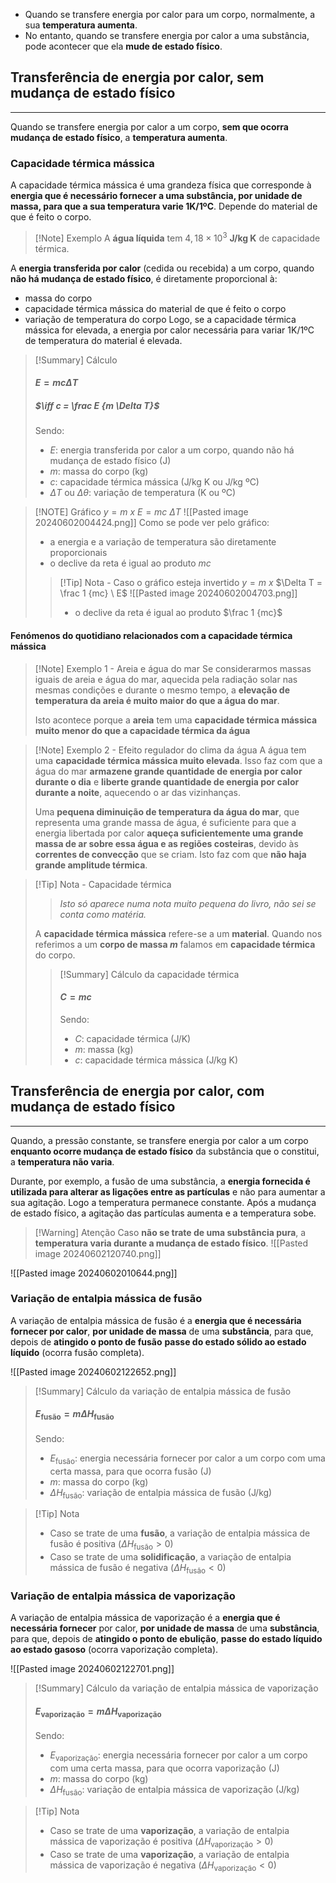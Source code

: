 - Quando se transfere energia por calor para um corpo, normalmente, a sua **temperatura aumenta**.
- No entanto, quando se transfere energia por calor a uma substância, pode acontecer que ela **mude de estado físico**.

## Transferência de energia por calor, sem mudança de estado físico
---
Quando se transfere energia por calor a um corpo, **sem que ocorra mudança de estado físico**, a **temperatura aumenta**.
### Capacidade térmica mássica
A capacidade térmica mássica é uma grandeza física que corresponde à **energia que é necessário fornecer a uma substância, por unidade de massa, para que a sua temperatura varie 1K/1ºC**.
Depende do material de que é feito o corpo.
>[!Note] Exemplo
>A **água líquida** tem $4,18 \times 10^3$ **J/kg K** de capacidade térmica.

A **energia transferida por calor** (cedida ou recebida) a um corpo, quando **não há mudança de estado físico**, é diretamente proporcional à:
- massa do corpo
- capacidade térmica mássica do material de que é feito o corpo
- variação de temperatura do corpo
Logo, se a capacidade térmica mássica for elevada, a energia por calor necessária para variar 1K/1ºC de temperatura do material é elevada.

>[!Summary] Cálculo
>#### $E=mc \Delta T$
>##### $\iff c = \frac E {m \Delta T}$
>Sendo:
>- $E$: energia transferida por calor a um corpo, quando não há mudança de estado físico (J)
>- $m$: massa do corpo (kg)
>- $c$: capacidade térmica mássica (J/kg K ou J/kg ºC)
>- $\Delta T$ ou $\Delta \theta$: variação de temperatura (K ou ºC)

> [!NOTE] Gráfico
> $y = m \ x$
> $E = mc \ \Delta T$
> ![[Pasted image 20240602004424.png]]
> Como se pode ver pelo gráfico:
> - a energia e a variação de temperatura são diretamente proporcionais
> - o declive da reta é igual ao produto $mc$
>>[!Tip] Nota - Caso o gráfico esteja invertido
>>$y = m \ x$
>>$\Delta T = \frac 1 {mc} \ E$
>>![[Pasted image 20240602004703.png]]
>>- o declive da reta é igual ao produto $\frac 1 {mc}$

#### Fenómenos do quotidiano relacionados com a capacidade térmica mássica
>[!Note] Exemplo 1 - Areia e água do mar
>Se considerarmos massas iguais de areia e água do mar, aquecida pela radiação solar nas mesmas condições e durante o mesmo tempo, a **elevação de temperatura da areia é muito maior do que a água do mar**.
>
>Isto acontece porque a **areia** tem uma **capacidade térmica mássica muito menor do que a capacidade térmica da água**

>[!Note] Exemplo 2 - Efeito regulador do clima da água
>A água tem uma **capacidade térmica mássica muito elevada**. Isso faz com que a água do mar **armazene grande quantidade de energia por calor durante o dia** e **liberte grande quantidade de energia por calor durante a noite**, aquecendo o ar das vizinhanças.
>
>Uma **pequena diminuição de temperatura da água do mar**, que representa uma grande massa de água, é suficiente para que a energia libertada por calor **aqueça suficientemente uma grande massa de ar sobre essa água e as regiões costeiras**, devido às **correntes de convecção** que se criam. Isto faz com que **não haja grande amplitude térmica**.


>[!Tip] Nota - Capacidade térmica
>>*Isto só aparece numa nota muito pequena do livro, não sei se conta como matéria.*
>
>A **capacidade térmica mássica** refere-se a um **material**.
>Quando nos referimos a um **corpo de massa *m*** falamos em **capacidade térmica** do corpo. 
>>[!Summary] Cálculo da capacidade térmica
>>#### $C=mc$
>>Sendo:
>>- $C$: capacidade térmica (J/K)
>>- $m$: massa (kg)
>>- $c$: capacidade térmica mássica (J/kg K)


## Transferência de energia por calor, com mudança de estado físico
---
Quando, a pressão constante, se transfere energia por calor a um corpo **enquanto ocorre mudança de estado físico** da substância que o constitui, a **temperatura não varia**.

Durante, por exemplo, a fusão de uma substância, a **energia fornecida é utilizada para alterar as ligações entre as partículas** e não para aumentar a sua agitação. Logo a temperatura permanece constante. Após a mudança de estado físico, a agitação das partículas aumenta e a temperatura sobe.
>[!Warning] Atenção
>Caso **não se trate de uma substância pura**, a **temperatura varia durante a mudança de estado físico**.
>![[Pasted image 20240602120740.png]]

![[Pasted image 20240602010644.png]]



### Variação de entalpia mássica de fusão
A variação de entalpia mássica de fusão é a **energia que é necessária fornecer por calor**, **por unidade de massa** de uma **substância**, para que, depois de **atingido o ponto de fusão** **passe do estado sólido ao estado líquido** (ocorra fusão completa).

![[Pasted image 20240602122652.png]]

>[!Summary] Cálculo da variação de entalpia mássica de fusão
>#### $E_\text{fusão} = m \Delta H_\text{fusão}$
>Sendo:
>- $E_\text{fusão}$: energia necessária fornecer por calor a um corpo com uma certa massa, para que ocorra fusão (J)
>- $m$: massa do corpo (kg)
>- $\Delta H_\text{fusão}$: variação de entalpia mássica de fusão (J/kg)

>[!Tip] Nota
>- Caso se trate de uma **fusão**, a variação de entalpia mássica de fusão é positiva ($\Delta H_\text{fusão}>0$)
>- Caso se trate de uma **solidificação**, a variação de entalpia mássica de fusão é negativa ($\Delta H_\text{fusão}<0$)

### Variação de entalpia mássica de vaporização
A variação de entalpia mássica de vaporização é a **energia que é necessária fornecer** por calor, **por unidade de massa** de uma **substância**, para que, depois de **atingido o ponto de ebulição**, **passe do estado líquido ao estado gasoso** (ocorra vaporização completa).

![[Pasted image 20240602122701.png]]

>[!Summary] Cálculo da variação de entalpia mássica de vaporização
>#### $E_\text{vaporização} = m \Delta H_\text{vaporização}$
>Sendo:
>- $E_\text{vaporização}$: energia necessária fornecer por calor a um corpo com uma certa massa, para que ocorra vaporização (J)
>- $m$: massa do corpo (kg)
>- $\Delta H_\text{fusão}$: variação de entalpia mássica de vaporização (J/kg)

>[!Tip] Nota
>- Caso se trate de uma **vaporização**, a variação de entalpia mássica de vaporização é positiva ($\Delta H_\text{vaporização}>0$)
>- Caso se trate de uma **vaporização**, a variação de entalpia mássica de vaporização é negativa ($\Delta H_\text{vaporização}<0$)


